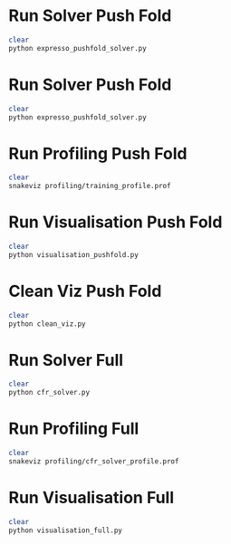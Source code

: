 # Run Solver Push Fold

```bash
clear
python expresso_pushfold_solver.py
```

# Run Solver Push Fold

```bash
clear
python expresso_pushfold_solver.py
```

# Run Profiling Push Fold

```bash
clear
snakeviz profiling/training_profile.prof
```

# Run Visualisation Push Fold

```bash
clear
python visualisation_pushfold.py
```

# Clean Viz Push Fold

```bash
clear
python clean_viz.py
```

# Run Solver Full

```bash
clear
python cfr_solver.py
```

# Run Profiling Full

```bash
clear
snakeviz profiling/cfr_solver_profile.prof
```

# Run Visualisation Full

```bash
clear
python visualisation_full.py
```